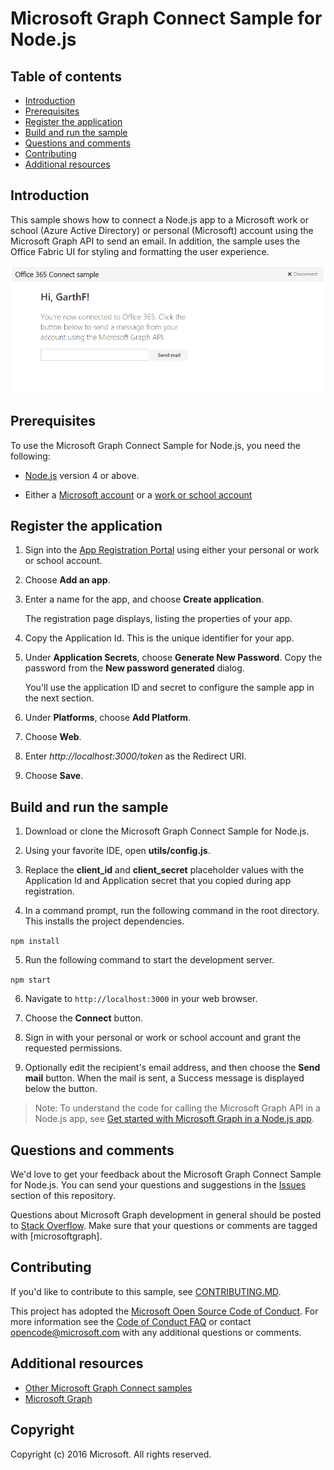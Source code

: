 # Microsoft Graph Connect Sample for Node.js

## Table of contents

* [Introduction](#introduction)
* [Prerequisites](#prerequisites)
* [Register the application](#register-the-application)
* [Build and run the sample](#build-and-run-the-sample)
* [Questions and comments](#questions-and-comments)
* [Contributing](#contributing)
* [Additional resources](#additional-resources)

## Introduction

This sample shows how to connect a Node.js app to a Microsoft work or school (Azure Active Directory) or personal (Microsoft) account using the Microsoft Graph API to send an email. In addition, the sample uses the Office Fabric UI for styling and formatting the user experience.

![Microsoft Graph Connect Sample for Node.js screenshot](./readme-imgs/screenshot.PNG)

## Prerequisites

To use the Microsoft Graph Connect Sample for Node.js, you need the following:

 * [Node.js](https://nodejs.org/) version 4 or above.

 * Either a [Microsoft account](https://www.outlook.com/) or a [work or school account](http://dev.office.com/devprogram)

## Register the application

1. Sign into the [App Registration Portal](https://apps.dev.microsoft.com/) using either your personal or work or school account.

2. Choose **Add an app**.

3. Enter a name for the app, and choose **Create application**. 
	
   The registration page displays, listing the properties of your app.

4. Copy the Application Id. This is the unique identifier for your app. 

5. Under **Application Secrets**, choose **Generate New Password**. Copy the password from the **New password generated** dialog.

   You'll use the application ID and secret to configure the sample app in the next section. 

6. Under **Platforms**, choose **Add Platform**.

7. Choose **Web**.

8. Enter *http://localhost:3000/token* as the Redirect URI. 

9. Choose **Save**.

## Build and run the sample

1. Download or clone the Microsoft Graph Connect Sample for Node.js.

2. Using your favorite IDE, open **utils/config.js**.

3. Replace the **client_id** and **client_secret** placeholder values with the Application Id and Application secret that you copied during app registration.

4. In a command prompt, run the following command in the root directory. This installs the project dependencies.

  ```npm install```

5. Run the following command to start the development server.

  ```npm start```

6. Navigate to `http://localhost:3000` in your web browser.

7. Choose the **Connect** button.

8. Sign in with your personal or work or school account and grant the requested permissions.

9. Optionally edit the recipient's email address, and then choose the **Send mail** button. When the mail is sent, a Success message is displayed below the button.

> Note: To understand the code for calling the Microsoft Graph API in a Node.js app, see [Get started with Microsoft Graph in a Node.js app](https://graph.microsoft.io/en-us/docs/platform/nodejs).

## Questions and comments

We'd love to get your feedback about the Microsoft Graph Connect Sample for Node.js. You can send your questions and suggestions in the [Issues](https://github.com/microsoftgraph/nodejs-connect-rest-sample/issues) section of this repository.

Questions about Microsoft Graph development in general should be posted to [Stack Overflow](https://stackoverflow.com/questions/tagged/microsoftgraph). Make sure that your questions or comments are tagged with [microsoftgraph].

## Contributing ##

If you'd like to contribute to this sample, see [CONTRIBUTING.MD](/CONTRIBUTING.md).

This project has adopted the [Microsoft Open Source Code of Conduct](https://opensource.microsoft.com/codeofconduct/). For more information see the [Code of Conduct FAQ](https://opensource.microsoft.com/codeofconduct/faq/) or contact [opencode@microsoft.com](mailto:opencode@microsoft.com) with any additional questions or comments.
  
## Additional resources

- [Other Microsoft Graph Connect samples](https://github.com/MicrosoftGraph?utf8=%E2%9C%93&query=-Connect)
- [Microsoft Graph](https://graph.microsoft.io)

## Copyright
Copyright (c) 2016 Microsoft. All rights reserved.
